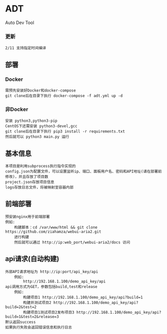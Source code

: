 # ADT
Auto Dev Tool

### 更新
    2/11 支持指定时间编译

## 部署

   ### Docker
    需预先安装好Docker和docker-compose
    git clone后在目录下执行 docker-compose -f adt.yml up -d
    
   ### 非Docker
    安装 python3,python3-pip
    CentOS下还需安装 python3-devel,gcc
    git clone后在目录下执行 pip3 install -r requirements.txt
    然后就可以 python3 main.py 运行

## 基本信息
    本项目是利用subprocess执行指令实现的
    config.json为配置文件，可以设置监听ip、端口、面板用户名、密码和API地址(请在部署前修改)，并且存放了项目数
    project.json存放项目信息
    logs存放日志文件，将被映射至容器内部
    
## 前端部署
    预安装nginx用于前端部署
    例如:
        构建脚本：cd /var/www/html && git clone https://github.com/ziahamza/webui-aria2.git
        进行构建
        然后就可以通过 http://ip:web_port/webui-aria2/docs 访问
    
## api请求(自动构建)
    外部API请求地址为 http://ip:port/api_key/api
        例如:
            http://192.168.1.100/demo_api_key/api
    api调用方式为GET，参数包括build,test和release
        例如:
            构建项目1 http://192.168.1.100/demo_api_key/api?build=1
            构建并测试项目2 http://192.168.1.100/demo_api_key/api?build=2&test=2
            构建项目1测试项目2发布项目3 http://192.168.1.100/demo_api_key/api?build=1&test=2&release=3
    默认返回success
    如果执行失败会返回错误信息和执行日志
